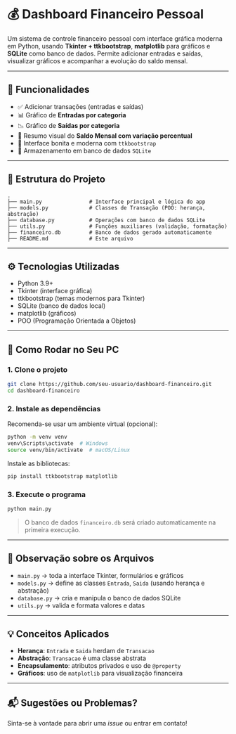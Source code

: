 
# 💰 Dashboard Financeiro Pessoal

Um sistema de controle financeiro pessoal com interface gráfica moderna em Python, usando **Tkinter + ttkbootstrap**, **matplotlib** para gráficos e **SQLite** como banco de dados. Permite adicionar entradas e saídas, visualizar gráficos e acompanhar a evolução do saldo mensal.

---

## 📸 Funcionalidades

- ✅ Adicionar transações (entradas e saídas)
- 📊 Gráfico de **Entradas por categoria**
- 📉 Gráfico de **Saídas por categoria**
- 🔁 Resumo visual do **Saldo Mensal com variação percentual**
- 💼 Interface bonita e moderna com `ttkbootstrap`
- 🧮 Armazenamento em banco de dados `SQLite`

---

## 🧱 Estrutura do Projeto

```
.
├── main.py               # Interface principal e lógica do app
├── models.py             # Classes de Transação (POO: herança, abstração)
├── database.py           # Operações com banco de dados SQLite
├── utils.py              # Funções auxiliares (validação, formatação)
├── financeiro.db         # Banco de dados gerado automaticamente
├── README.md             # Este arquivo
```

---

## ⚙️ Tecnologias Utilizadas

- Python 3.9+
- Tkinter (interface gráfica)
- ttkbootstrap (temas modernos para Tkinter)
- SQLite (banco de dados local)
- matplotlib (gráficos)
- POO (Programação Orientada a Objetos)

---

## 🚀 Como Rodar no Seu PC

### 1. Clone o projeto

```bash
git clone https://github.com/seu-usuario/dashboard-financeiro.git
cd dashboard-financeiro
```

### 2. Instale as dependências

Recomenda-se usar um ambiente virtual (opcional):

```bash
python -m venv venv
venv\Scripts\activate  # Windows
source venv/bin/activate  # macOS/Linux
```

Instale as bibliotecas:

```bash
pip install ttkbootstrap matplotlib
```

### 3. Execute o programa

```bash
python main.py
```

> O banco de dados `financeiro.db` será criado automaticamente na primeira execução.

---

## 📁 Observação sobre os Arquivos

- `main.py` → toda a interface Tkinter, formulários e gráficos
- `models.py` → define as classes `Entrada`, `Saida` (usando herança e abstração)
- `database.py` → cria e manipula o banco de dados SQLite
- `utils.py` → valida e formata valores e datas

---

## 💡 Conceitos Aplicados

- **Herança**: `Entrada` e `Saida` herdam de `Transacao`
- **Abstração**: `Transacao` é uma classe abstrata
- **Encapsulamento**: atributos privados e uso de `@property`
- **Gráficos**: uso de `matplotlib` para visualização financeira

---

## 📬 Sugestões ou Problemas?

Sinta-se à vontade para abrir uma *issue* ou entrar em contato!
